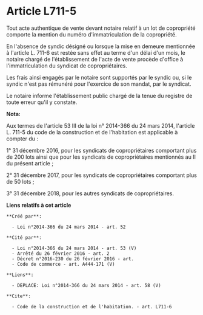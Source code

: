 # Article L711-5

Tout acte authentique de vente devant notaire relatif à un lot de copropriété comporte la mention du numéro d'immatriculation
de la copropriété. 

En l'absence de syndic désigné ou lorsque la mise en demeure mentionnée à l'article L. 711-6 est restée sans effet au terme
d'un délai d'un mois, le notaire chargé de l'établissement de l'acte de vente procède d'office à l'immatriculation du
syndicat de copropriétaires. 

Les frais ainsi engagés par le notaire sont supportés par le syndic ou, si le syndic n'est pas rémunéré pour l'exercice de
son mandat, par le syndicat. 

Le notaire informe l'établissement public chargé de la tenue du registre de toute erreur qu'il y constate.

**Nota:**

Aux termes de l'article 53 III de la loi n° 2014-366 du 24 mars 2014, l'article L. 711-5 du code de la construction et de
l'habitation est applicable à compter du :

1° 31 décembre 2016, pour les syndicats de copropriétaires comportant plus de 200 lots ainsi que pour les syndicats de
copropriétaires mentionnés au II du présent article ;

2° 31 décembre 2017, pour les syndicats de copropriétaires comportant plus de 50 lots ;

3° 31 décembre 2018, pour les autres syndicats de copropriétaires.

**Liens relatifs à cet article**

	**Créé par**:

	  - Loi n°2014-366 du 24 mars 2014 - art. 52

	**Cité par**:

	  - Loi n°2014-366 du 24 mars 2014 - art. 53 (V)
	  - Arrêté du 26 février 2016 - art. 2
	  - Décret n°2016-230 du 26 février 2016 - art.
	  - Code de commerce - art. A444-171 (V)

	**Liens**:

	  - DEPLACE: Loi n°2014-366 du 24 mars 2014 - art. 58 (V)

	**Cite**:

	  - Code de la construction et de l'habitation. - art. L711-6
